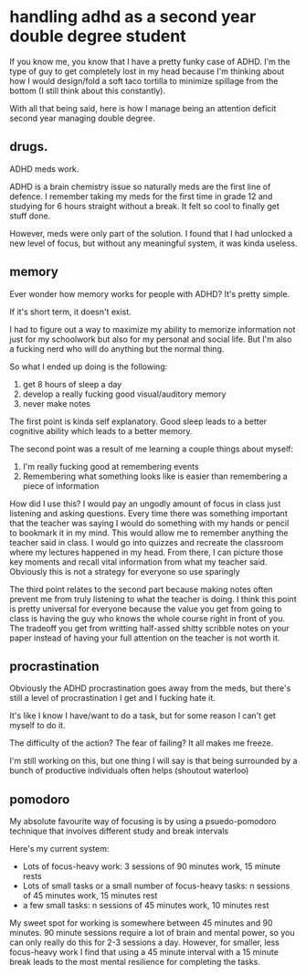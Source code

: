 # handling adhd as a second year double degree student

If you know me, you know that I have a pretty funky case of ADHD. I'm the type of guy to get completely lost in my head because I'm thinking about how I would design/fold a soft taco tortilla to minimize spillage from the bottom (I still think about this constantly).

With all that being said, here is how I manage being an attention deficit second year managing double degree.

## drugs.

ADHD meds work.

ADHD is a brain chemistry issue so naturally meds are the first line of defence. I remember taking my meds for the first time in grade 12 and studying for 6 hours straight without a break. It felt so cool to finally get stuff done. 

However, meds were only part of the solution. I found that I had unlocked a new level of focus, but without any meaningful system, it was kinda useless.

## memory

Ever wonder how memory works for people with ADHD? It's pretty simple.

If it's short term, it doesn't exist.

I had to figure out a way to maximize my ability to memorize information not just for my schoolwork but also for my personal and social life. But I'm also a fucking nerd who will do anything but the normal thing.

So what I ended up doing is the following:

1. get 8 hours of sleep a day
2. develop a really fucking good visual/auditory memory
3. never make notes

The first point is kinda self explanatory. Good sleep leads to a better cognitive ability which leads to a better memory.

The second point was a result of me learning a couple things about myself:

1. I'm really fucking good at remembering events
2. Remembering what something looks like is easier than remembering a piece of information

How did I use this? I would pay an ungodly amount of focus in class just listening and asking questions. Every time there was something important that the teacher was saying I would do something with my hands or pencil to bookmark it in my mind. This would allow me to remember anything the teacher said in class. I would go into quizzes and recreate the classroom where my lectures happened in my head. From there, I can picture those key moments and recall vital information from what my teacher said. Obviously this is not a strategy for everyone so use sparingly

The third point relates to the second part because making notes often prevent me from truly listening to what the teacher is doing. I think this point is pretty universal for everyone because the value you get from going to class is having the guy who knows the whole course right in front of you. The tradeoff you get from writting half-assed shitty scribble notes on your paper instead of having your full attention on the teacher is not worth it.

## procrastination

Obviously the ADHD procrastination goes away from the meds, but there's still a level of procrastination I get and I fucking hate it.

It's like I know I have/want to do a task, but for some reason I can't get myself to do it. 

The difficulty of the action? The fear of failing? It all makes me freeze.

I'm still working on this, but one thing I will say is that being surrounded by a bunch of productive individuals often helps (shoutout waterloo)

## pomodoro

My absolute favourite way of focusing is by using a psuedo-pomodoro technique that involves different study and break intervals

Here's my current system:

- Lots of focus-heavy work: 3 sessions of 90 minutes work, 15 minute rests
- Lots of small tasks or a small number of focus-heavy tasks: n sessions of 45 minutes work, 15 minutes rest
- a few small tasks: n sessions of 45 minutes work, 10 minutes rest

My sweet spot for working is somewhere between 45 minutes and 90 minutes. 90 minute sessions require a lot of brain and mental power, so you can only really do this for 2-3 sessions a day. However, for smaller, less focus-heavy work I find that using a 45 minute interval with a 15 minute break leads to the most mental resilience for completing the tasks. 
